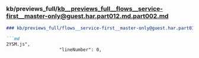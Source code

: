 ### kb/previews_full/kb__previews_full__flows__service-first__master-only@guest.har.part012.md.part002.md

```md
### kb/previews_full/flows__service-first__master-only@guest.har.part012.md (part 002)

```md
2YSM.js",
                    "lineNumber": 0,
                   
```

```

```
